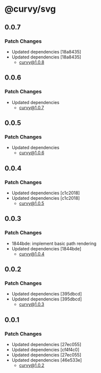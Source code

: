 # @curvy/svg

## 0.0.7

### Patch Changes

- Updated dependencies [18a8435]
- Updated dependencies [18a8435]
  - curvy@1.0.8

## 0.0.6

### Patch Changes

- Updated dependencies
  - curvy@1.0.7

## 0.0.5

### Patch Changes

- Updated dependencies
  - curvy@1.0.6

## 0.0.4

### Patch Changes

- Updated dependencies [c1c2018]
- Updated dependencies [c1c2018]
  - curvy@1.0.5

## 0.0.3

### Patch Changes

- 1844bde: implement basic path rendering
- Updated dependencies [1844bde]
  - curvy@1.0.4

## 0.0.2

### Patch Changes

- Updated dependencies [395dbcd]
- Updated dependencies [395dbcd]
  - curvy@1.0.3

## 0.0.1

### Patch Changes

- Updated dependencies [27ec055]
- Updated dependencies [cf4f4c0]
- Updated dependencies [27ec055]
- Updated dependencies [46e533e]
  - curvy@1.0.2
